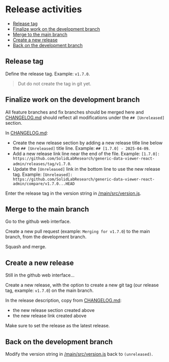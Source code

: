# Release activities

* [Release tag](#release-tag)
* [Finalize work on the development branch](#finalize-work-on-the-development-branch)
* [Merge to the main branch](#merge-to-the-main-branch)
* [Create a new release](#create-a-new-release)
* [Back on the development branch](#back-on-the-development-branch)

## Release tag

Define the release tag. Example: `v1.7.0`.

> Dut do not create the tag in git yet.

## Finalize work on the development branch

All feature branches and fix branches should be merged here
and [CHANGELOG.md](./CHANGELOG.md) should reflect all modifications under the `## [Unreleased]` section.

In [CHANGELOG.md](./CHANGELOG.md):

* Create the new release section by adding a new release title line below the `## [Unreleased]` title line. Example: `## [1.7.0] - 2025-04-09`.
* Add a new release link line near the end of the file. Example: `[1.7.0]: https://github.com/SolidLabResearch/generic-data-viewer-react-admin/releases/tag/v1.7.0`.
* Update the `[Unreleased]` link in the bottom line to use the new release tag. Example: `[Unreleased]: https://github.com/SolidLabResearch/generic-data-viewer-react-admin/compare/v1.7.0...HEAD`

Enter the release tag in the version string in [/main/src/version.js](./main/src/version.js).

## Merge to the main branch

Go to the github web interface.

Create a new pull request (example: `Merging for v1.7.0`) to the main branch, from the development branch.

Squash and merge.

## Create a new release

Still in the github web interface...

Create a new release, with the option to create a new git tag (our release tag, example: `v1.7.0`) on the main branch.

In the release description, copy from [CHANGELOG.md](./CHANGELOG.md):

* the new release section created above
* the new release link created above

Make sure to set the release as the latest release.

## Back on the development branch

Modify the version string in [/main/src/version.js](./main/src/version.js) back to `(unreleased)`.

